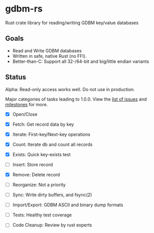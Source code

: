 # gdbm-rs
Rust crate library for reading/writing GDBM key/value databases

## Goals

* Read and Write GDBM databases
* Written in safe, native Rust (no FFI).
* Better-than-C:  Support all 32-/64-bit and big/little endian variants

## Status

Alpha:  Read-only access works well.  Do not use in production.

Major categories of tasks leading to 1.0.0.  View the
[list of issues](https://github.com/jgarzik/gdbm-rs/issues) and
[milestones](https://github.com/jgarzik/gdbm-rs/milestones) for more.

- [x] Open/Close
- [x] Fetch: Get record data by key
- [x] Iterate: First-key/Next-key operations
- [x] Count: Iterate db and count all records
- [x] Exists: Quick key-exists test
- [ ] Insert: Store record
- [X] Remove: Delete record
- [ ] Reorganize: Not a priority
- [ ] Sync: Write dirty buffers, and fsync(2)
- [ ] Import/Export:  GDBM ASCII and binary dump formats
- [ ] Tests:  Healthy test coverage
- [ ] Code Cleanup:  Review by rust experts

